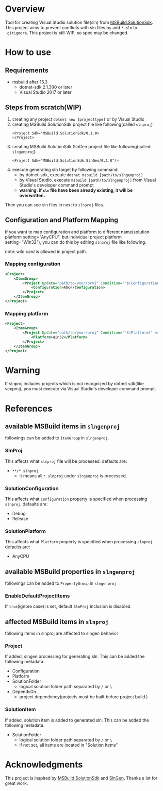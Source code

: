 # Overview

Tool for creating Visual Studio solution file(sln) from [MSBuild.SolutionSdk](https://github.com/JeffCyr/MSBuild.SolutionSdk).
This project aims to prevent conflicts with sln files by add `*.sln` to `.gitignore`.
This project is still WIP, so spec may be changed.

# How to use

## Requirements

* msbuild after 15.3
    * dotnet-sdk 2.1.300 or later
    * Visual Studio 2017 or later

## Steps from scratch(WIP)

1. creating any project
    `dotnet new [projecttype]` or by Visual Studio
2. creating MSBuild.SolutionSdk project file like following(called `slnproj`)
    ```
    <Project Sdk="MSBuild.SolutionSdk/0.1.0>
    </Project>
    ```
3. creating MSBuild.SolutionSdk.SlnGen project file like following(called `slngenproj`)
    ```
    <Project Sdk="MSBuild.SolutionSdk.SlnGen/0.1.0"/>
    ```
4. execute generating sln target by following command
    * by dotnet-sdk, execute `dotnet msbuild [path/to/slngenproj]`
    * by Visual Studio, execute `msbuild [path/to/slngenproj]` from Visual Studio's developer command prompt
    * **warning: if `sln` file have been already existing, it will be overwritten.**

Then you can see sln files in next to `slnproj` files.

## Configuration and Platform Mapping

if you want to map configuration and platform to different name(solution platform setting="AnyCPU", but individual project platform setting="Win32"),
you can do this by editing `slnproj` file like following.

note: wild card is allowed in project path.

### Mapping configuration

```xml
<Project>
    <ItemGroup>
        <Project Update="path/to/your/proj" Condition="'$(Configuration)' == 'Debug'">
            <Configuration>Abc</Configuration>
        </Project>
    </ItemGroup>
</Project>
```

### Mapping platform

```xml
<Project>
    <ItemGroup>
        <Project Update="path/to/your/proj" Condition="'$(Platform)' == 'AnyCPU'">
            <Platform>Win32</Platform>
        </Project>
    </ItemGroup>
</Project>
```

# Warning

If slnproj includes projects which is not recognized by dotnet sdk(like vcxproj),
you must execute via Visual Studio's developer command prompt.

# References

## available MSBuild items in `slngenproj`

followings can be added to `ItemGroup` in `slngenproj`.

### SlnProj

This affects what `slnproj` file will be processed.
defaults are:
* `**/*.slnproj`
    * It means all `*.slnproj` under `slngenproj` is processed.

### SolutionConfiguration

This affects what `Configuration` property is specified when processing `slnproj`.
defaults are:
* Debug
* Release

### SolutionPlatform

This affects what `Platform` property is specified when processing `slnproj`.
defaults are:
* AnyCPU

## available MSBuild properties in `slngenproj`

followings can be added to `PropertyGroup` in `slngenproj`

### EnableDefaultProjectItems

If `true`(ignore case) is set, default `SlnProj` inclusion is disabled.

## affected MSBuild items in `slnproj`

following items in slnproj are affected to slngen behavior

### Project

If added, slngen processing for generating sln.
This can be added the following metadata:

* Configuration
* Platform
* SolutionFolder
    * logical solution folder path separated by `/` or `\`
* DependsOn
    * project dependency(projects must be built before project build.)

### SolutionItem

If added, solution item is added to generated sln.
This can be added the following metadata.

* SolutionFolder
    * logical solution folder path separated by `/` or `\`
    * if not set, all items are located in "Solution Items"

# Acknowledgments

This project is inspired by [MSBuild.SolutionSdk](https://github.com/JeffCyr/MSBuild.SolutionSdk) and [SlnGen](https://github.com/jeffkl/SlnGen).
Thanks a lot for great work.